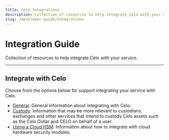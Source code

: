 ```yaml
---
title: Celo Integrations
description: Collection of resources to help integrate Celo with your service.
slug: /developer-guide/integrations
---
```

# Integration Guide

Collection of resources to help integrate Celo with your service.

___

## Integrate with Celo

Choose from the options below for support integrating your service with Celo.

* [General](/developer-resources/integrations/general.md): General information about integrating with Celo.
* [Custody](/developer-resources/integrations/custody.md): Information that may be more relevant to custodians, exchanges and other services that intend to custody Celo assets such as the Celo Dollar and CELO on behalf of a user.
* [Using a Cloud HSM](/developer-resources/integrations/cloud-hsm.md): Information about how to integrate with cloud hardware security modules.

